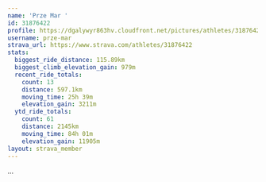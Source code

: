 ```yaml
---
name: 'Prze Mar '
id: 31876422
profile: https://dgalywyr863hv.cloudfront.net/pictures/athletes/31876422/22548952/3/large.jpg
username: prze-mar
strava_url: https://www.strava.com/athletes/31876422
stats:
  biggest_ride_distance: 115.89km
  biggest_climb_elevation_gain: 979m
  recent_ride_totals:
    count: 13
    distance: 597.1km
    moving_time: 25h 39m
    elevation_gain: 3211m
  ytd_ride_totals:
    count: 61
    distance: 2145km
    moving_time: 84h 01m
    elevation_gain: 11905m
layout: strava_member
--- 
```

...
